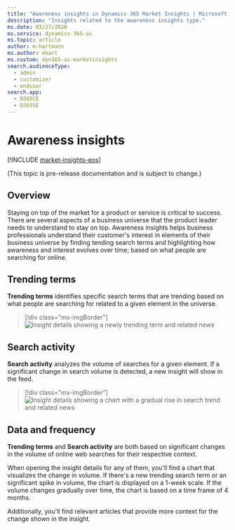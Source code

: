 ```yaml
---
title: "Awareness insights in Dynamics 365 Market Insights | Microsoft Docs"
description: "Insights related to the awareness insights type."
ms.date: 03/27/2020
ms.service: dynamics-365-ai
ms.topic: article
author: m-hartmann
ms.author: mhart
ms.custom: dyn365-ai-marketinsights
search.audienceType: 
  - admin
  - customizer
  - enduser
search.app: 
  - D365CE
  - D365SE
---
```


# Awareness insights

[!INCLUDE [market-insights-eos](../includes/market-insights-eos.md)]

(This topic is pre-release documentation and is subject to change.)

## Overview

Staying on top of the market for a product or service is critical to success. There are several aspects of a business universe that the product leader needs to understand to stay on top. Awareness insights helps business professionals understand their customer's interest in elements of their business universe by finding tending search terms and highlighting how awareness and interest evolves over time; based on what people are searching for online.

## Trending terms

**Trending terms** identifies specific search terms that are trending based on what people are searching for related to a given element in the universe.

> [!div class="mx-imgBorder"]
> ![Insight details showing a newly trending term and related news](media/insight-details-rising-topics.png)

## Search activity

**Search activity** analyzes the volume of searches for a given element. If a significant change in search volume is detected, a new insight will show in the feed.

> [!div class="mx-imgBorder"]
> ![Insight details showing a chart with a gradual rise in search trend and related news](media/insight-details-search-trends.png)

## Data and frequency

**Trending terms** and **Search activity** are both based on significant changes in the volume of online web searches for their respective context.

When opening the insight details for any of them, you'll find a chart that visualizes the change in volume. If there's a new trending search term or an significant spike in volume, the chart is displayed on a 1-week scale. If the volume changes gradually over time, the chart is based on a time frame of 4 months.

Additionally, you'll find relevant articles that provide more context for the change shown in the insight.
